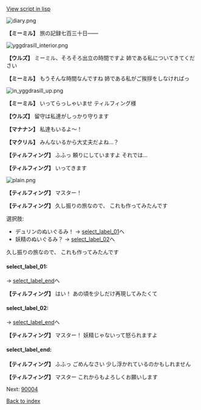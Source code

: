 [View script in lisp](../scripts/202316240.txt)

![diary.png](../images/backgrounds/diary.png)

**【ミーミル】**
旅の記録七百三十日――

![yggdrasill_interior.png](../images/backgrounds/yggdrasill_interior.png)

**【ウルズ】**
ミーミル、そろそろ出立の時間ですよ
姉である私についてきてください

**【ミーミル】**
もうそんな時間なんですね
姉である私がご挨拶をしなければっ

![in_yggdrasill_up.png](../images/backgrounds/in_yggdrasill_up.png)

**【ミーミル】**
いってらっしゃいませ
ティルフィング様

**【ウルズ】**
留守は私達がしっかり守ります

**【マナナン】**
私達もいるよ～！

**【マクリル】**
みんないるから大丈夫だよね…？

**【ティルフィング】**
ふふっ
頼りにしていますよ
それでは…

**【ティルフィング】**
いってきます

![plain.png](../images/backgrounds/plain.png)

**【ティルフィング】**
マスター！

**【ティルフィング】**
久し振りの旅なので、
これも作ってみたんです

選択肢:
- デュリンのぬいぐるみ！ → [select_label_01](#select_label_01)へ
- 妖精のぬいぐるみ？ → [select_label_02](#select_label_02)へ

久し振りの旅なので、
これも作ってみたんです

#### select_label_01:
 → [select_label_end](#select_label_end)へ

**【ティルフィング】**
はい！
あの頃を少しだけ再現してみたくて

#### select_label_02:
 → [select_label_end](#select_label_end)へ

**【ティルフィング】**
マスター！
妖精じゃないって怒られますよ

#### select_label_end:

**【ティルフィング】**
ふふっ
ごめんなさい
少し浮かれているのかもしれません

**【ティルフィング】**
マスター
これからもよろしくお願いします


Next: [90004](90004.md)

[Back to index](index.md)
